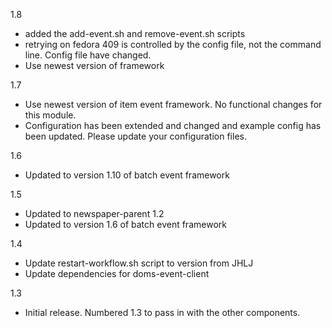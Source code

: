 1.8
* added the add-event.sh and remove-event.sh scripts
* retrying on fedora 409 is controlled by the config file, not the command line. Config file have changed.
* Use newest version of framework

1.7
* Use newest version of item event framework. No functional changes for this module.
* Configuration has been extended and changed and example config has been updated. Please update your configuration files.

1.6
* Updated to version 1.10 of batch event framework

1.5
* Updated to newspaper-parent 1.2
* Updated to version 1.6 of batch event framework

1.4
* Update restart-workflow.sh script to version from JHLJ
* Update dependencies for doms-event-client

1.3
* Initial release. Numbered 1.3 to pass in with the other components.
